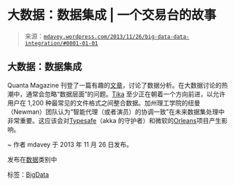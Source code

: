 <!--yml

类别：未分类

日期：2024 年 05 月 18 日 05:57:27

-->

# 大数据：数据集成 | 一个交易台的故事

> 来源：[`mdavey.wordpress.com/2013/11/26/big-data-data-integration/#0001-01-01`](https://mdavey.wordpress.com/2013/11/26/big-data-data-integration/#0001-01-01)

## 大数据：数据集成

Quanta Magazine 刊登了一篇有趣的[文章](https://www.simonsfoundation.org/quanta/20131009-the-future-fabric-of-data-analysis/)，讨论了数据分析。在大数据讨论的热潮中，通常会忽略“数据层面”的问题。[Tika](http://tika.apache.org/) 至少正在朝着一个方向前进，以允许用户在 1,200 种最常见的文件格式之间整合数据。加州理工学院的纽曼（Newman）团队认为“智能代理（或者演员）的协调一致”在未来数据集处理中非常重要。这应该会对[Typesafe](http://typesafe.com/platform/runtime/akka)（akka 的守护者）和微软的[Orleans](http://research.microsoft.com/en-us/projects/orleans/)项目产生影响。

~ 作者 mdavey 于 2013 年 11 月 26 日发布。

发布在[数据](https://mdavey.wordpress.com/category/data/)类别中

标签：[BigData](https://mdavey.wordpress.com/tag/bigdata/)
